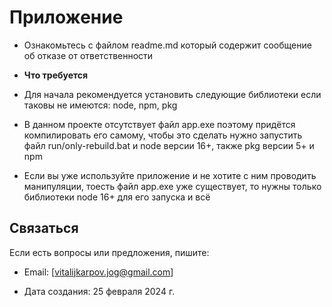 # Приложение

- Ознакомьтесь с файлом readme.md который содержит сообщение об отказе от ответственности

- **Что требуется**
  
- Для начала рекомендуется установить следующие библиотеки если таковы не имеются: node, npm, pkg

- В данном проекте отсутствует файл app.exe поэтому придётся компилировать его самому, чтобы это сделать нужно запустить файл run/only-rebuild.bat и node версии 16+, также pkg версии 5+ и npm
  
- Если вы уже используйте приложение и не хотите с ним проводить манипуляции, тоесть файл app.exe уже существует, то нужны только библиотеки node 16+ для его запуска и всё
  
## Связаться

Если есть вопросы или предложения, пишите:

- Email: [vitalijkarpov.jog@gmail.com]

- Дата создания: 25 февраля 2024 г.
